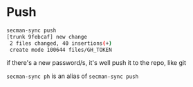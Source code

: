 # Push

```sh
secman-sync push
[trunk 9febcaf] new change
 2 files changed, 40 insertions(+)
 create mode 100644 files/GH_TOKEN
```

if there's a new password/s, it's well push it to the repo, like git

`secman-sync ph` is an alias of `secman-sync push`
